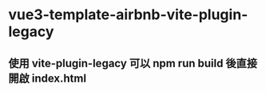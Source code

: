 # vue3-template-airbnb-vite-plugin-legacy

## 使用 vite-plugin-legacy 可以 npm run build 後直接開啟 index.html
